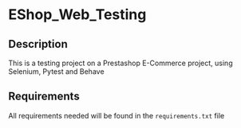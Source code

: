 # EShop_Web_Testing

## Description

This is a testing project on a Prestashop E-Commerce project, using Selenium, Pytest and Behave

## Requirements

All requirements needed will be found in the ```requirements.txt``` file